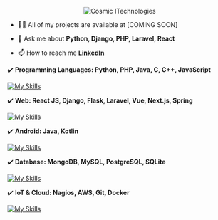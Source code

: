 <p align="center">
  <img align="center" src="https://i.ibb.co/7pr9Pzb/cosmic-full-black.png" alt="Cosmic ITechnologies" />
</p>

- 👨‍💻 All of my projects are available at [COMING SOON]

- 💬 Ask me about **Python, Django, PHP, Laravel, React**

- 📫 How to reach me **[LinkedIn](https://www.linkedin.com/in/diego-parra-838739212/)**

✔️ **Programming Languages: Python, PHP, Java, C, C++, JavaScript**

[![My Skills](https://skillicons.dev/icons?i=py,java,php,java,c,cpp,js)](https://skillicons.dev)

✔️ **Web: React JS, Django, Flask, Laravel, Vue, Next.js, Spring**

[![My Skills](https://skillicons.dev/icons?i=react,django,flask,laravel,vue,nextjs,spring)](https://skillicons.dev)

✔️ **Android: Java, Kotlin**

[![My Skills](https://skillicons.dev/icons?i=java,kotlin)](https://skillicons.dev)

✔️ **Database: MongoDB, MySQL,  PostgreSQL, SQLite**

[![My Skills](https://skillicons.dev/icons?i=mongodb,mysql,postgres,sqlite)](https://skillicons.dev)

✔️ **IoT & Cloud: Nagios, AWS, Git, Docker**

[![My Skills](https://skillicons.dev/icons?i=linux,aws,git,docker)](https://skillicons.dev)
